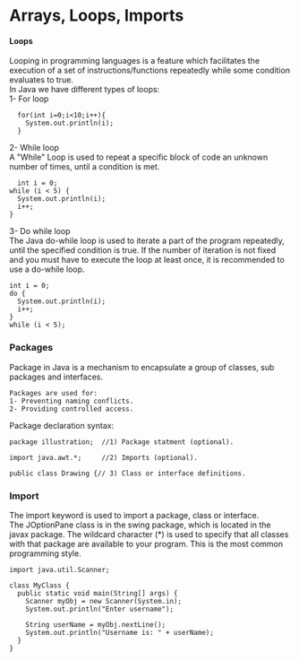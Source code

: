 # Arrays, Loops, Imports
#### Loops
Looping in programming languages is a feature which facilitates the execution of a set of instructions/functions repeatedly while some condition evaluates to true.  
In Java we have different types of loops:  
1- For loop
```
  for(int i=0;i<10;i++){
    System.out.println(i);
  }

```
2- While loop  
A "While" Loop is used to repeat a specific block of code an unknown number of times, until a condition is met.
```
  int i = 0;
while (i < 5) {
  System.out.println(i);
  i++;
}
```
3- Do while loop  
The Java do-while loop is used to iterate a part of the program repeatedly, until the specified condition is true. If the number of iteration is not fixed and you must have to execute the loop at least once, it is recommended to use a do-while loop.
```
int i = 0;
do {
  System.out.println(i);
  i++;
}
while (i < 5);
```
### Packages
Package in Java is a mechanism to encapsulate a group of classes, sub packages and interfaces.  
```
Packages are used for:
1- Preventing naming conflicts.
2- Providing controlled access.
```
Package declaration syntax:
```
package illustration;  //1) Package statment (optional).

import java.awt.*;     //2) Imports (optional).

public class Drawing {// 3) Class or interface definitions.
```
### Import  
The import keyword is used to import a package, class or interface.  
The JOptionPane class is in the swing package, which is located in the javax package. The wildcard character (*) is used to specify that all classes with that package are available to your program. This is the most common programming style.
```
import java.util.Scanner;

class MyClass {
  public static void main(String[] args) {
    Scanner myObj = new Scanner(System.in);
    System.out.println("Enter username");

    String userName = myObj.nextLine();
    System.out.println("Username is: " + userName);
  }
}
```
